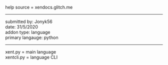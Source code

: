 help source = xendocs.glitch.me

-----------------------------

submitted by: Jonyk56<br>
date: 31/5/2020<br>
addon type: language<br>
primary langauge: python

------------------------------

xent.py = main language<br>
xentcli.py = language CLI

